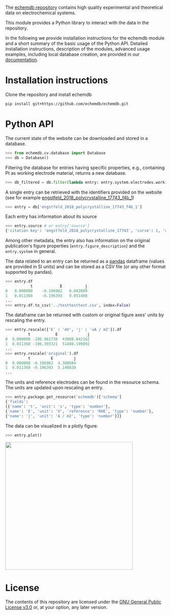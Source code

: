 The [echemdb repository](https://echemdb.github.io/website/) contains high
quality experimental and theoretical data on electrochemical systems.

This module provides a Python library to interact with the data in the repository.

In the following we provide installation instructions for the echemdb module
and a short summary of the basic usage of the Python API. Detailed installation
instructions, description of the modules, advanced usage examples, including
local database creation, are provided in our
[documentation](https://echemdb.github.io/echemdb/).

# Installation instructions

<!-- TODO: Make echemdb pip installable, publish on PyPI and conda-forge. See #130
```
pip install echemdb
```


Create an environment with the required packages

```
conda config --add channels conda-forge
conda config --set channel_priority strict
conda env create --force -f environment.yml
```

Alternatively, if you want to install the required packages into an existing, environment use:

```
conda env update --name <your_env_name> --file environment.yml
```
-->

Clone the repository and install echemdb

```
pip install git+https://github.com/echemdb/echemdb.git
```

# Python API

The current state of the website can be downloaded and stored in a database.

```python
>>> from echemdb.cv.database import Database
>>> db = Database()
```

Filtering the database for entries having specific properties, e.g., containing Pt as working electrode material, returns a new database.

```python
>>> db_filtered = db.filter(lambda entry: entry.system.electrodes.working_electrode.material == 'Pt')
```

A single entry can be retrieved with the identifiers provided on the website
(see for example [engstfeld_2018_polycrystalline_17743_f4b_1](https://echemdb.github.io/website/cv/entries/engstfeld_2018_polycrystalline_17743_f4b_1/))

```python
>>> entry = db['engstfeld_2018_polycrystalline_17743_f4b_1']
```

Each entry has information about its source

```python
>>> entry.source # or entry['source']
{'citation key': 'engstfeld_2018_polycrystalline_17743', 'curve': 1, 'url': 'https://doi.org/10.1002/chem.201803418', 'figure': '4b', 'version': 1}
```

Among other metadata, the entry also has information on the original publication's figure properties (`entry.figure_description`) and the `entry.system` in general.

The data related to an entry can be returned as a [pandas](https://pandas.pydata.org/) dataframe (values are provided in SI units) and can be stored as a CSV file (or any other format supported by pandas).

```python
>>> entry.df
           t	        E	       j
0	0.000000	-0.196962	0.043009
1	0.011368	-0.196393	0.051408
...
>>> entry.df.to_csv('../testtesttest.csv', index=False)
```

The dataframe can be returned with custom or original figure axes' units by rescaling the entry.

```python
>>> entry.rescale({'E' : 'mV', 'j' : 'uA / m2'}).df
          t           E             j
0  0.000000 -196.961730  43008.842162
1  0.011368 -196.393321  51408.199892
...
>>> entry.rescale('original').df
          t         E         j
0  0.000000 -0.196962  4.300884
1  0.011368 -0.196393  5.140820
...
```

The units and reference electrodes can be found in the resource schema. The units are updated upon rescaling an entry.

```python
>>> entry.package.get_resource('echemdb')['schema']
{'fields': 
[{'name': 't', 'unit': 's', 'type': 'number'}, 
{'name': 'E', 'unit': 'V', 'reference': 'RHE', 'type': 'number'}, 
{'name': 'j', 'unit': 'A / m2', 'type': 'number'}]}
```

The data can be visualized in a plotly figure:

```python
>>> entry.plot()
```
<img src=https://raw.githubusercontent.com/echemdb/echemdb/main/doc/images/readme_demo_plot.png style="width:400px">

# License

The contents of this repository are licensed under the [GNU General Public
License v3.0](./LICENSE) or, at your option, any later version.
